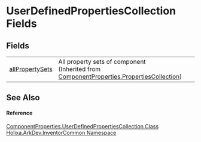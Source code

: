 # UserDefinedPropertiesCollection Fields




## Fields
<table>
<tr>
<td><a href="F_Holixa_ArkDev_InventorCommon_ComponentProperties_PropertiesCollection_allPropertySets">allPropertySets</a></td>
<td>All property sets of component<br />(Inherited from <a href="T_Holixa_ArkDev_InventorCommon_ComponentProperties_PropertiesCollection">ComponentProperties.PropertiesCollection</a>)</td></tr>
</table>

## See Also


#### Reference
<a href="T_Holixa_ArkDev_InventorCommon_ComponentProperties_UserDefinedPropertiesCollection">ComponentProperties.UserDefinedPropertiesCollection Class</a>  
<a href="N_Holixa_ArkDev_InventorCommon">Holixa.ArkDev.InventorCommon Namespace</a>  
